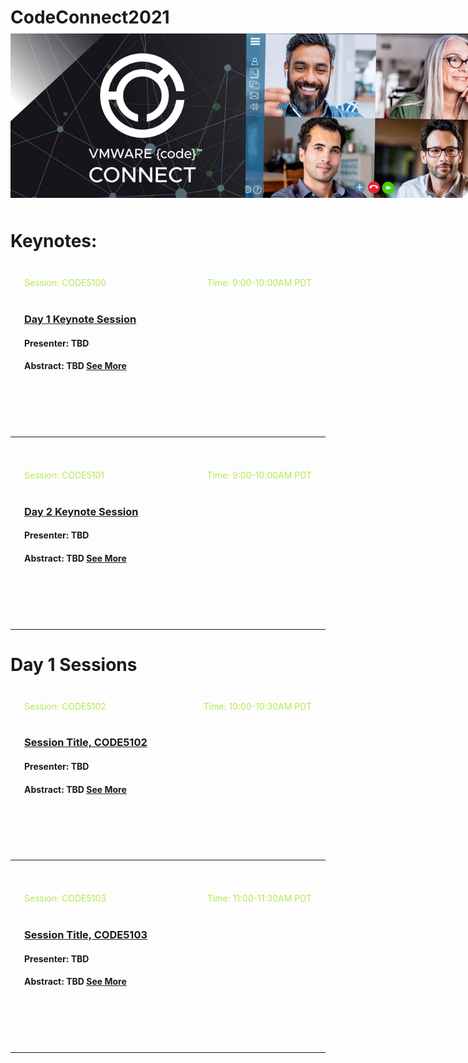 # CodeConnect2021
<style>
body {background-image:url('cta-bg.png'); background-repeat: repeat-y; }
  section {width:100%;}
  .wrapper {margin-top:100;}
  header {top:20px!important;}
  .header-banner img{width:800px;}
  .header-code img{position:relative;top:-10px;left:0px;max-width:800px!important;}
  .session-wrapper{border:2px solid #fff; border-radius:0px; padding:20px; background-image:'cta-bg.png';}
  hr {margin-top:30px!important; margin-bottom:30px!important;}
  .date {color:#abb7b7;}
  .lrg-logo {display:none;}
  .column {
  float: left;
  width: 18%;
  padding: 5px;
}
.myButton {
	box-shadow:inset 0px 1px 0px 0px #ffffff;
	background:linear-gradient(to bottom, #ffffff 5%, #f6f6f6 100%);
	background-color:#ffffff;
	border-radius:6px;
	border:1px solid #dcdcdc;
	display:inline-block;
	cursor:pointer;
	color:#666666;
	font-family:Helvetica;
	font-size:15px;
	font-weight:normal;
	padding:6px 24px;
	text-decoration:none;
	text-shadow:0px 1px 0px #ffffff;
}
.myButton:hover {
	background:linear-gradient(to bottom, #f6f6f6 5%, #ffffff 100%);
	background-color:#f6f6f6;
}
.myButton:active {
	position:relative;
	top:1px;
}

.row::after {
  content: "";
  clear: both;
  display: table;
}
.right{float:right; color:#B5E853;}
.left{float:left; color:#B5E853;}
</style>

<div class="header-code"><img src="github-banner.jpg" class="header-banner"></div>

# Keynotes:
<div class="session-wrapper">
<span class="left">Session: CODE5100</span><span class="right">Time: 9:00-10:00AM PDT</span>
<br><br> 
<h3><a href="Keynote1">Day 1 Keynote Session</a></h3>
<h4>Presenter: TBD</h4>
<h4>Abstract: TBD <a href="Keynote1">See More</a></h4>
<br>
<br>
</div>
<hr/>
<!--This is a divider between boxes/-->

<div class="session-wrapper">
<span class="left">Session: CODE5101</span><span class="right">Time: 9:00-10:00AM PDT</span>
<br><br> 
<h3><a href="Keynote2">Day 2 Keynote Session</a></h3>
<h4>Presenter: TBD</h4>
<h4>Abstract: TBD <a href="Keynote2">See More</a></h4>
<br>
<br>
</div>
<hr/>
	
<!--This is a divider between boxes/-->
# Day 1 Sessions
<div class="session-wrapper">
<span class="left">Session: CODE5102</span><span class="right">Time: 10:00-10:30AM PDT</span>
<br><br> 
<h3><a href="CODE5102">Session Title, CODE5102</a></h3>
<h4>Presenter: TBD</h4>
<h4>Abstract: TBD <a href="CODE5102">See More</a></h4>
<br>
<br>
</div>
<hr/>
	
<!--This is a divider between boxes/-->

<div class="session-wrapper">
<span class="left">Session: CODE5103</span><span class="right">Time: 11:00-11:30AM PDT</span>
<br><br> 
<h3><a href="CODE5103">Session Title, CODE5103</a></h3>
<h4>Presenter: TBD</h4>
<h4>Abstract: TBD <a href="CODE5103">See More</a></h4>
</div>
<br>
<br>
<hr/>



